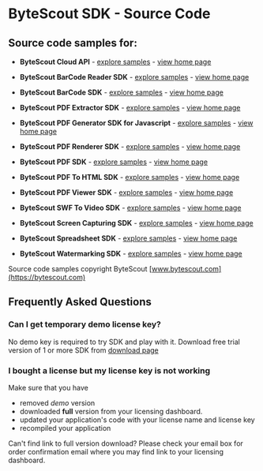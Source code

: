 # ByteScout SDK - Source Code
## Source code samples for:
* **ByteScout Cloud API** - [explore samples](https://github.com/bytescout/ByteScout-SDK-SourceCode/tree/master/Cloud%20API) - [view home page](https://bytescout.com/products/developer/cloudapi/index.html)

* **ByteScout BarCode Reader SDK** - [explore samples](https://github.com/bytescout/ByteScout-SDK-SourceCode/tree/master/BarCode%20Reader%20SDK) - [view home page](https://bytescout.com/products/developer/barcodereadersdk/bytescoutbarcodereadersdk.html)
* **ByteScout BarCode SDK** - [explore samples](https://github.com/bytescout/ByteScout-SDK-SourceCode/tree/master/BarCode%20SDK) - [view home page](https://bytescout.com/products/developer/barcodesdk/bytescoutbarcodesdk.html)
* **ByteScout PDF Extractor SDK** - [explore samples](https://github.com/bytescout/ByteScout-SDK-SourceCode/tree/master/PDF%20Extractor%20SDK) - [view home page](https://bytescout.com/products/developer/pdfextractorsdk/index.html)
* **ByteScout PDF Generator SDK for Javascript** - [explore samples](https://github.com/bytescout/ByteScout-SDK-SourceCode/tree/master/PDF%20Generator%20SDK%20for%20Javascript) - [view home page](https://bytescout.com/products/developer/pdfgeneratorsdkjs/index.html)
* **ByteScout PDF Renderer SDK** - [explore samples](https://github.com/bytescout/ByteScout-SDK-SourceCode/tree/master/PDF%20Renderer%20SDK) - [view home page](https://bytescout.com/products/developer/pdfrenderersdk/index.html)
* **ByteScout PDF SDK** - [explore samples](https://github.com/bytescout/ByteScout-SDK-SourceCode/tree/master/PDF%20SDK) - [view home page](https://bytescout.com/products/developer/pdfsdk/index.htmll)
* **ByteScout PDF To HTML SDK** - [explore samples](https://github.com/bytescout/ByteScout-SDK-SourceCode/tree/master/PDF%20To%20HTML%20SDK) - [view home page](https://bytescout.com/products/developer/pdftohtmlsdk/pdftohtmlsdk.htmll)
* **ByteScout PDF Viewer SDK** - [explore samples](https://github.com/bytescout/ByteScout-SDK-SourceCode/tree/master/PDF%20Viewer%20SDK) - [view home page](https://bytescout.com/products/developer/pdfviewersdk/index.html)
* **ByteScout SWF To Video SDK** - [explore samples](https://github.com/bytescout/ByteScout-SDK-SourceCode/tree/master/SWF%20To%20Video%20SDK) - [view home page](https://bytescout.com/products/developer/swftovideosdk/swftovideosdk.html)
* **ByteScout Screen Capturing SDK** - [explore samples](https://github.com/bytescout/ByteScout-SDK-SourceCode/tree/master/Screen%20Capturing%20SDK) - [view home page](https://bytescout.com/products/developer/screencapturingsdk/screencapturingsdk.html)
* **ByteScout Spreadsheet SDK** - [explore samples](https://github.com/bytescout/ByteScout-SDK-SourceCode/tree/master/Spreadsheet%20SDK) - [view home page](https://bytescout.com/products/developer/spreadsheetsdk/bytescoutspreadsheetsdk.html)
* **ByteScout Watermarking SDK** - [explore samples](https://github.com/bytescout/ByteScout-SDK-SourceCode/tree/master/Watermarking%20SDK) - [view home page](https://bytescout.com/products/developer/watermarkingsdk/watermarkingsdk.html)

Source code samples copyright ByteScout [www.bytescout.com](https://bytescout.com)

## Frequently Asked Questions

### Can I get temporary demo license key?

No demo key is required to try SDK and play with it. Download free trial version of 1 or more SDK from [download page](https://bytescout.com/download/web-installer)

### I bought a license but my license key is not working

Make sure that you have 

- removed *demo* version
- downloaded **full** version from your licensing dashboard. 
- updated your application's code with your license name and license key
- recompiled your application

Can't find link to full version download? Please check your email box for order confirmation email where you may find link to your licensing dashboard.
